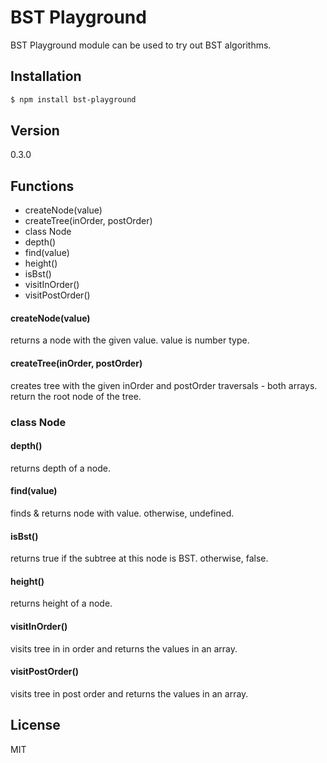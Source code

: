 # BST Playground
BST Playground module can be used to try out BST algorithms.

## Installation
```sh
$ npm install bst-playground
```

## Version
0.3.0

## Functions
* createNode(value)
* createTree(inOrder, postOrder)
* class Node
 * depth()
 * find(value)
 * height()
 * isBst()
 * visitInOrder()
 * visitPostOrder()

#### createNode(value)
returns a node with the given value. value is number type.

#### createTree(inOrder, postOrder)
creates tree with the given inOrder and postOrder traversals - both arrays.
return the root node of the tree.

### class Node
#### depth()
returns depth of a node. 

#### find(value)
finds & returns node with value. otherwise, undefined.

#### isBst()
returns true if the subtree at this node is BST. otherwise, false.

#### height()
returns height of a node. 

#### visitInOrder()
visits tree in in order and returns the values in an array.

#### visitPostOrder()
visits tree in post order and returns the values in an array.

License
-------
MIT
